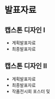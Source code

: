 # 발표자료
## 캡스톤 디자인 I
  - 계획발표자료
  - 최종발표자료
  
## 캡스톤 디자인 II
  - 계획발표자료
  - 최종발표자료
  - 작품전시회 포스터 및 
  
